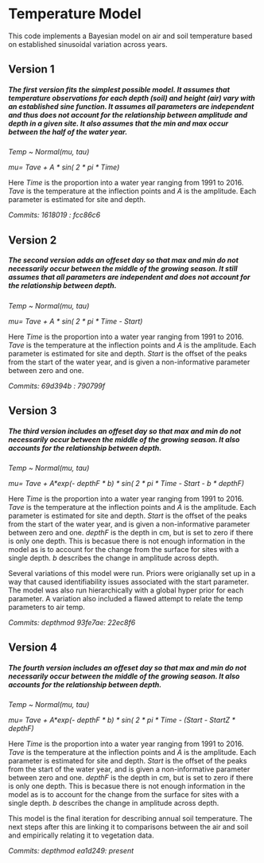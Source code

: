 # Temperature Model
This code implements a Bayesian model on air and soil temperature based on established sinusoidal variation across years.

## Version 1

##### The first version fits the simplest possible model. It assumes that temperature observations for each depth (soil) and height (air) vary with an established sine function. It assumes all parameters are independent and thus does not account for the relationship between amplitude and depth in a given site. It also assumes that the min and max occur between the half of the water year.

_Temp ~ Normal(mu, tau)_

_mu= Tave + A * sin( 2 * pi * Time)_

Here _Time_ is the proportion into a water year ranging from 1991 to 2016. _Tave_ is the temperature at the inflection points and _A_ is the amplitude. Each parameter is estimated for site and depth. 

_Commits: 1618019 : fcc86c6_

## Version 2

##### The second version adds an offeset day so that max and min do not necessarily occur between the middle of the growing season. It still assumes that all parameters are independent and does not account for the relationship between depth.

_Temp ~ Normal(mu, tau)_

_mu= Tave + A * sin( 2 * pi * Time - Start)_

Here _Time_ is the proportion into a water year ranging from 1991 to 2016. _Tave_ is the temperature at the inflection points and _A_ is the amplitude. Each parameter is estimated for site and depth. _Start_ is the offset of the peaks from the start of the water year, and is given a non-informative parameter between zero and one.

_Commits: 69d394b :  790799f_

## Version 3

##### The third version includes an offeset day so that max and min do not necessarily occur between the middle of the growing season. It also accounts for the relationship between depth.

_Temp ~ Normal(mu, tau)_

_mu= Tave + A*exp(- depthF * b) * sin( 2 * pi * Time - Start - b * depthF)_

Here _Time_ is the proportion into a water year ranging from 1991 to 2016. _Tave_ is the temperature at the inflection points and _A_ is the amplitude. Each parameter is estimated for site and depth. _Start_ is the offset of the peaks from the start of the water year, and is given a non-informative parameter between zero and one. _depthF_ is the depth in cm, but is set to zero if there is only one depth. This is becasue there is not enough information in the model as is to account for the change from the surface for sites with a single depth. _b_ describes the change in amplitude across depth.

Several variations of this model were run. Priors were origianally set up in a way that caused identifiability issues associated with the start parameter. The model was also run hierarchically with a global hyper prior for  each parameter. A variation also included a flawed attempt to relate the temp parameters to air temp.

_Commits: depthmod 93fe7ae:  22ec8f6_

## Version 4

##### The fourth version includes an offeset day so that max and min do not necessarily occur between the middle of the growing season. It also accounts for the relationship between depth.

_Temp ~ Normal(mu, tau)_

_mu= Tave + A*exp(- depthF * b) * sin( 2 * pi * Time - (Start - StartZ * depthF)_

Here _Time_ is the proportion into a water year ranging from 1991 to 2016. _Tave_ is the temperature at the inflection points and _A_ is the amplitude. Each parameter is estimated for site and depth. _Start_ is the offset of the peaks from the start of the water year, and is given a non-informative parameter between zero and one. _depthF_ is the depth in cm, but is set to zero if there is only one depth. This is becasue there is not enough information in the model as is to account for the change from the surface for sites with a single depth. _b_ describes the change in amplitude across depth.

This model is the final iteration for describing annual soil temperature. The next steps after this are linking it to comparisons between the air and soil and empirically relating it to vegetation data.

_Commits: depthmod ea1d249:  present_
